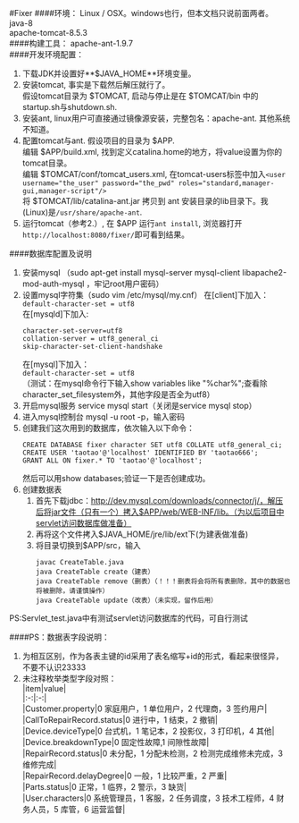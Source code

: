 #Fixer
####环境：
Linux / OSX。windows也行，但本文档只说前面两者。  
java-8  
apache-tomcat-8.5.3  
####构建工具：
apache-ant-1.9.7  
####开发环境配置：
1. 下载JDK并设置好**$JAVA_HOME**环境变量。  
2. 安装tomcat, 事实是下载然后解压就行了。  
假设tomcat目录为 $TOMCAT, 启动与停止是在 $TOMCAT/bin 中的startup.sh与shutdown.sh.  
3. 安装ant, linux用户可直接通过镜像源安装，完整包名：apache-ant. 其他系统不知道。  
4. 配置tomcat与ant. 假设项目的目录为 $APP.     
编辑 $APP/build.xml, 找到定义catalina.home的地方，将value设置为你的tomcat目录。  
编辑 $TOMCAT/conf/tomcat_users.xml, 在tomcat-users标签中加入```<user username="the_user" password="the_pwd" roles="standard,manager-gui,manager-script"/>```  
将 $TOMCAT/lib/catalina-ant.jar 拷贝到 ant 安装目录的lib目录下。我(Linux)是```/usr/share/apache-ant```.  
5. 运行tomcat（参考2.）, 在 $APP 运行```ant install```, 浏览器打开```http://localhost:8080/fixer/```即可看到结果。

####数据库配置及说明
1. 安装mysql （sudo apt-get install mysql-server mysql-client libapache2-mod-auth-mysql ，牢记root用户密码）
2. 设置mysql字符集（sudo vim /etc/mysql/my.cnf）
	在[client]下加入：  
	```default-character-set = utf8```  
	在[mysqld]下加入:  
	```
	character-set-server=utf8    
	collation-server = utf8_general_ci    
	skip-character-set-client-handshake    
	```
	在[mysql]下加入：  
	```default-character-set = utf8```  
	（测试：在mysql命令行下输入show variables like "%char%";查看除character_set_filesystem外，其他字段是否全为utf8）  
3. 开启mysql服务 service mysql start（关闭是service mysql stop）  
4. 进入mysql控制台 mysql -u root -p，输入密码  
5. 创建我们这次用到的数据库，依次输入以下命令：  
	```
	CREATE DATABASE fixer character SET utf8 COLLATE utf8_general_ci;   
	CREATE USER 'taotao'@'localhost' IDENTIFIED BY 'taotao666';  
	GRANT ALL ON fixer.* TO 'taotao'@'localhost';  
	```
	然后可以用show databases;验证一下是否创建成功。  
6. 创建数据表  
	1. 首先下载jdbc：http://dev.mysql.com/downloads/connector/j/，解压后将jar文件（只有一个）拷入$APP/web/WEB-INF/lib。（为以后项目中servlet访问数据库做准备）
	2. 再将这个文件拷入$JAVA_HOME/jre/lib/ext下(为建表做准备)
	3. 将目录切换到$APP/src，输入
		```
		javac CreateTable.java
		java CreateTable create（建表）
		java CreateTable remove（删表）（！！！删表将会将所有表删除，其中的数据也将被删除，请谨慎操作）
		java CreateTable update（改表）（未实现，留作后用）
		```
PS:Servlet_test.java中有测试servlet访问数据库的代码，可自行测试

####PS：数据表字段说明：
1. 为相互区别，作为各表主键的id采用了表名缩写+id的形式，看起来很怪异，不要不认识23333
2. 未注释枚举类型字段对照：  
|item|value|  
|:-:|:-:|  
|Customer.property|0 家庭用户，1 单位用户，2 代理商，3 签约用户|    
|CallToRepairRecord.status|0 进行中，1 结束，2 撤销|  
|Device.deviceType|0 台式机，1 笔记本，2 投影仪，3 打印机，4 其他|  
|Device.breakdownType|0 固定性故障,1 间隙性故障|  
|RepairRecord.status|0 未分配，1 分配未检测，2 检测完成维修未完成，3 维修完成|  
|RepairRecord.delayDegree|0 一般，1 比较严重，2 严重|  
|Parts.status|0 正常，1 临界，2 警示，3 缺货|  
|User.characters|0 系统管理员，1 客服，2 任务调度，3 技术工程师，4 财务人员，5 库管，6 运营监督|  









